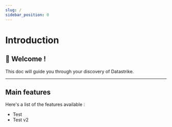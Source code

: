 ```yaml
---
slug: /
sidebar_position: 0
---
```


# Introduction

## 👋 Welcome !
This doc will guide you through your discovery of Datastrike.

---

## Main features
Here's a list of the features available :
- Test
- Test v2
